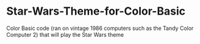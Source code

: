 # Star-Wars-Theme-for-Color-Basic
Color Basic code (ran on vintage 1986 computers such as the Tandy Color Computer 2) that will play the Star Wars theme
